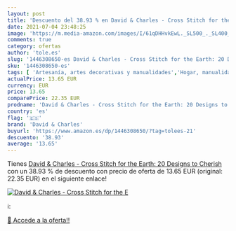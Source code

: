 ```yaml
---
layout: post
title: 'Descuento del 38.93 % en David & Charles - Cross Stitch for the E'
date: 2021-07-04 23:48:25
image: 'https://m.media-amazon.com/images/I/61qDHHvkEwL._SL500_._SL400_.jpg'
comments: true
category: ofertas
author: 'tole.es'
slug: '1446308650-es David & Charles - Cross Stitch for the Earth: 20 Designs...'
sku: '1446308650-es'
tags: [ 'Artesanía, artes decorativas y manualidades','Hogar, manualidades y estilos de vida','Libros','Mantenimiento del hogar y la vivienda','david & charles', ]
actualPrice: 13.65 EUR
currency: EUR
price: 13.65
comparePrice: 22.35 EUR
prodname: 'David & Charles - Cross Stitch for the Earth: 20 Designs to Cherish'
country: 'es'
flag: '🇪🇸'
brand: 'David & Charles'
buyurl: 'https://www.amazon.es/dp/1446308650/?tag=tolees-21'
descuento: '38.93'
average: '13.65'
---
```


Tienes [David & Charles - Cross Stitch for the Earth: 20 Designs to Cherish](https://www.amazon.es/dp/1446308650/?tag=tolees-21) con un 38.93 % de descuento con precio de oferta de 13.65 EUR (original: 22.35 EUR) en el siguiente enlace!

[![David & Charles - Cross Stitch for the E](https://m.media-amazon.com/images/I/61qDHHvkEwL._SL500_._SL400_.jpg)](https://www.amazon.es/dp/1446308650/?tag=tolees-21)

ℹ️:


[🛒 Accede a la oferta!!](https://www.amazon.es/dp/1446308650/?tag=tolees-21)
